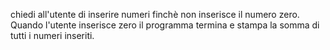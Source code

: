 ﻿chiedi
all'utente di inserire numeri finchè non inserisce il numero zero. Quando l'utente
inserisce
zero
il
programma
termina
e
stampa
la
somma
di
tutti
i
numeri
inseriti.
